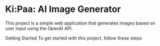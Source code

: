 # Ki:Paa: AI Image Generator
This project is a simple web application that generates images based on user input using the OpenAI API.

Getting Started
To get started with this project, follow these steps:
